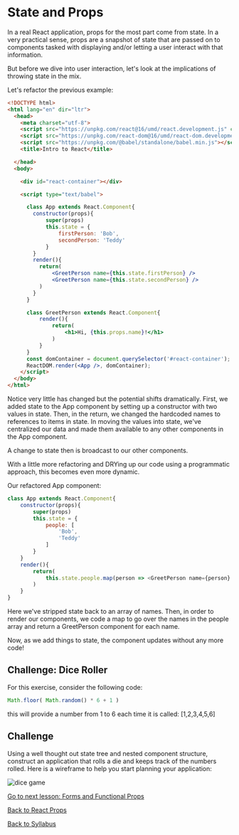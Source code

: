 # State and Props

In a real React application, props for the most part come from state. In a very practical sense, props are a snapshot of state that are passed on to components tasked with displaying and/or letting a user interact with that information.

But before we dive into user interaction, let's look at the implications of throwing state in the mix.

Let's refactor the previous example:

```html
<!DOCTYPE html>
<html lang="en" dir="ltr">
  <head>
    <meta charset="utf-8">
    <script src="https://unpkg.com/react@16/umd/react.development.js" crossorigin></script>
    <script src="https://unpkg.com/react-dom@16/umd/react-dom.development.js" crossorigin></script>
    <script src="https://unpkg.com/@babel/standalone/babel.min.js"></script>
    <title>Intro to React</title>

  </head>
  <body>

    <div id="react-container"></div>

    <script type="text/babel">

      class App extends React.Component{
        constructor(props){
            super(props)
            this.state = {
                firstPerson: 'Bob',
                secondPerson: 'Teddy'
            }
        }
        render(){
          return(
              <GreetPerson name={this.state.firstPerson} />
              <GreetPerson name={this.state.secondPerson} />
          )
        }
      }

      class GreetPerson extends React.Component{
          render(){
              return(
                  <h1>Hi, {this.props.name}!</h1>
              )
          }
      }
      const domContainer = document.querySelector('#react-container');
      ReactDOM.render(<App />, domContainer);
    </script>
  </body>
</html>
```

Notice very little has changed but the potential shifts dramatically. First, we added state to the App component by setting up a constructor with two values in state. Then, in the return, we changed the hardcoded names to references to items in state. In moving the values into state, we've centralized our data and made them available to any other components in the App component.

A change to state then is broadcast to our other components.

With a little more refactoring and DRYing up our code using a programmatic approach, this becomes even more dynamic.

Our refactored App component:

```javascript
class App extends React.Component{
    constructor(props){
        super(props)
        this.state = {
            people: [
                'Bob',
                'Teddy'
            ]
        }
    }
    render(){
        return(
            this.state.people.map(person => <GreetPerson name={person} />
        )
    }
}
```

Here we've stripped state back to an array of names. Then, in order to render our components, we code a map to go over the names in the people array and return a GreetPerson component for each name.

Now, as we add things to state, the component updates without any more code!

## Challenge: Dice Roller

For this exercise,  consider the following code:

```javascript
Math.floor( Math.random() * 6 + 1 )
```
this will provide a number from 1 to 6 each time it is called: [1,2,3,4,5,6]

## Challenge
Using a well thought out state tree and nested component structure, construct an application that rolls a die and keeps track of the numbers rolled.  Here is a wireframe to help you start planning your application:

![dice game](../assets/dice-game.png)

[Go to next lesson: Forms and Functional Props](./forms.md)

[Back to React Props](./props.md)

[Back to Syllabus](../README.md)
